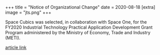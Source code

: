 +++
title = "Notice of Organizational Change"
date = 2020-08-18
[extra]
image = "jts.png"
+++

Space Cubics was selected, in collaboration with Space One, for the FY2020 Industrial Technology Practical Application Development Grant Program administered by the Ministry of Economy, Trade and Industry (METI). 

[article link](https://sii.or.jp/space02/decision.html) 

